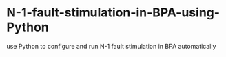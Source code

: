 # N-1-fault-stimulation-in-BPA-using-Python
use Python to configure and run N-1 fault stimulation in BPA automatically 
